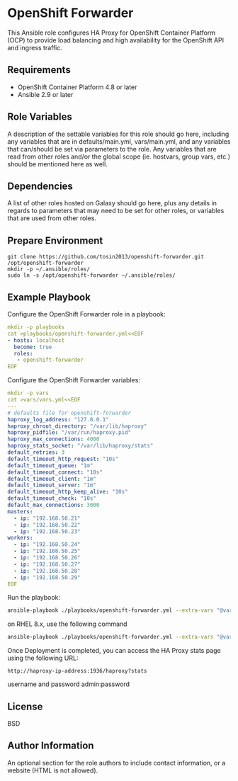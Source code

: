 OpenShift Forwarder
=========

This Ansible role configures HA Proxy for OpenShift Container Platform (OCP) to provide load balancing and high availability for the OpenShift API and ingress traffic.


Requirements
------------

* OpenShift Container Platform 4.8 or later
* Ansible 2.9 or later

Role Variables
--------------

A description of the settable variables for this role should go here, including any variables that are in defaults/main.yml, vars/main.yml, and any variables that can/should be set via parameters to the role. Any variables that are read from other roles and/or the global scope (ie. hostvars, group vars, etc.) should be mentioned here as well.

Dependencies
------------

A list of other roles hosted on Galaxy should go here, plus any details in regards to parameters that may need to be set for other roles, or variables that are used from other roles.

Prepare Environment
-------------------
```
git clone https://github.com/tosin2013/openshift-forwarder.git /opt/openshift-forwarder
mkdir -p ~/.ansible/roles/
sudo ln -s /opt/openshift-forwarder ~/.ansible/roles/
```


Example Playbook
----------------
Configure the OpenShift Forwarder role in a playbook:
```yaml
mkdir -p playbooks
cat >playbooks/openshift-forwarder.yml<<EOF
- hosts: localhost
  become: true
  roles:
   - openshift-forwarder
EOF
```

Configure the OpenShift Forwarder variables:
```yaml
mkdir -p vars
cat >vars/vars.yml<<EOF
---
# defaults file for openshift-forwarder
haproxy_log_address: "127.0.0.1"
haproxy_chroot_directory: "/var/lib/haproxy"
haproxy_pidfile: "/var/run/haproxy.pid"
haproxy_max_connections: 4000
haproxy_stats_socket: "/var/lib/haproxy/stats"
default_retries: 3
default_timeout_http_request: "10s"
default_timeout_queue: "1m"
default_timeout_connect: "10s"
default_timeout_client: "1m"
default_timeout_server: "1m"
default_timeout_http_keep_alive: "10s"
default_timeout_check: "10s"
default_max_connections: 3000
masters:
  - ip: "192.168.50.21"
  - ip: "192.168.50.22"
  - ip: "192.168.50.23"
workers:
  - ip: "192.168.50.24"
  - ip: "192.168.50.25"
  - ip: "192.168.50.26"
  - ip: "192.168.50.27"
  - ip: "192.168.50.28"
  - ip: "192.168.50.29"
EOF
```
Run the playbook:
```bash
ansible-playbook ./playbooks/openshift-forwarder.yml --extra-vars "@vars/vars.yml" -e "ansible_python_interpreter=/usr/bin/python3" -v
```
on RHEL 8.x, use the following command 
```bash
ansible-playbook ./playbooks/openshift-forwarder.yml --extra-vars "@vars/vars.yml" -e "ansible_python_interpreter=/usr/libexec/platform-python" -v
```


Once Deployment is completed, you can access the HA Proxy stats page using the following URL:
```
http://haproxy-ip-address:1936/haproxy?stats
```
username and password admin:password

License
-------

BSD

Author Information
------------------

An optional section for the role authors to include contact information, or a website (HTML is not allowed).
